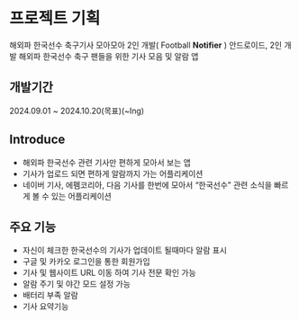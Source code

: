 # 프로젝트 기획
해외파 한국선수 축구기사 모아모아 2인 개발( Football **Notifier** ) 안드로이드, 2인 개발
해외파 한국선수 축구 팬들을 위한 기사 모음 및 알람 앱

## 개발기간
2024.09.01 ~ 2024.10.20(목표)(~Ing)

## Introduce
- 해외파 한국선수 관련 기사만 편하게 모아서 보는 앱
- 기사가 업로드 되면 편하게 알람까지 가는 어플리케이션
- 네이버 기사, 에펨코리아, 다음 기사를 한번에 모아서 “한국선수” 관련 소식을 빠르게 볼 수 있는 어플리케이션

## 주요 기능
- 자신이 체크한 한국선수의 기사가 업데이트 될때마다 알람 표시
- 구글 및 카카오 로그인을 통한 회원가입
- 기사 및 웹사이트 URL 이동 하여 기사 전문 확인 가능
- 알람 주기 및 야간 모드 설정 가능
- 배터리 부족 알람
- 기사 요약기능
